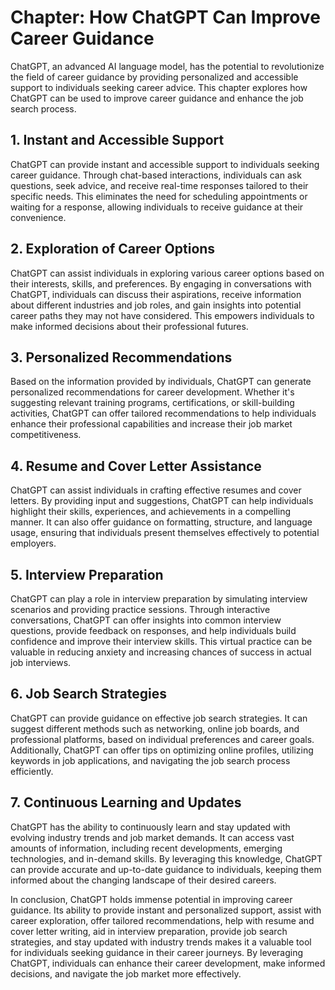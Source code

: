 Chapter: How ChatGPT Can Improve Career Guidance
================================================

ChatGPT, an advanced AI language model, has the potential to revolutionize the field of career guidance by providing personalized and accessible support to individuals seeking career advice. This chapter explores how ChatGPT can be used to improve career guidance and enhance the job search process.

**1. Instant and Accessible Support**
-------------------------------------

ChatGPT can provide instant and accessible support to individuals seeking career guidance. Through chat-based interactions, individuals can ask questions, seek advice, and receive real-time responses tailored to their specific needs. This eliminates the need for scheduling appointments or waiting for a response, allowing individuals to receive guidance at their convenience.

**2. Exploration of Career Options**
------------------------------------

ChatGPT can assist individuals in exploring various career options based on their interests, skills, and preferences. By engaging in conversations with ChatGPT, individuals can discuss their aspirations, receive information about different industries and job roles, and gain insights into potential career paths they may not have considered. This empowers individuals to make informed decisions about their professional futures.

**3. Personalized Recommendations**
-----------------------------------

Based on the information provided by individuals, ChatGPT can generate personalized recommendations for career development. Whether it's suggesting relevant training programs, certifications, or skill-building activities, ChatGPT can offer tailored recommendations to help individuals enhance their professional capabilities and increase their job market competitiveness.

**4. Resume and Cover Letter Assistance**
-----------------------------------------

ChatGPT can assist individuals in crafting effective resumes and cover letters. By providing input and suggestions, ChatGPT can help individuals highlight their skills, experiences, and achievements in a compelling manner. It can also offer guidance on formatting, structure, and language usage, ensuring that individuals present themselves effectively to potential employers.

**5. Interview Preparation**
----------------------------

ChatGPT can play a role in interview preparation by simulating interview scenarios and providing practice sessions. Through interactive conversations, ChatGPT can offer insights into common interview questions, provide feedback on responses, and help individuals build confidence and improve their interview skills. This virtual practice can be valuable in reducing anxiety and increasing chances of success in actual job interviews.

**6. Job Search Strategies**
----------------------------

ChatGPT can provide guidance on effective job search strategies. It can suggest different methods such as networking, online job boards, and professional platforms, based on individual preferences and career goals. Additionally, ChatGPT can offer tips on optimizing online profiles, utilizing keywords in job applications, and navigating the job search process efficiently.

**7. Continuous Learning and Updates**
--------------------------------------

ChatGPT has the ability to continuously learn and stay updated with evolving industry trends and job market demands. It can access vast amounts of information, including recent developments, emerging technologies, and in-demand skills. By leveraging this knowledge, ChatGPT can provide accurate and up-to-date guidance to individuals, keeping them informed about the changing landscape of their desired careers.

In conclusion, ChatGPT holds immense potential in improving career guidance. Its ability to provide instant and personalized support, assist with career exploration, offer tailored recommendations, help with resume and cover letter writing, aid in interview preparation, provide job search strategies, and stay updated with industry trends makes it a valuable tool for individuals seeking guidance in their career journeys. By leveraging ChatGPT, individuals can enhance their career development, make informed decisions, and navigate the job market more effectively.
